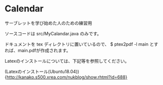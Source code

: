 # Calendar
サーブレットを学び始めた人のための練習用

ソースコードは src/MyCalandar.java のみです。

ドキュメントを tex ディレクトリに置いているので、
$ ptex2pdf -l main
とすれば、main.pdfが作成されます。

Latexのインストールについては、下記等を参照してください。

(Latexのインストール(Ubuntu18.04)){http://kanako.s500.xrea.com/nukblog/show.rhtml?id=688}


<!-- 修正時刻: Fri Jul 24 06:48:58 2020 -->
